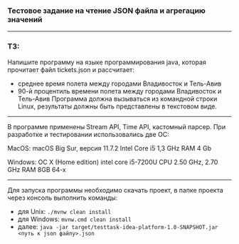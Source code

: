 ### Тестовое задание на чтение JSON файла и агрегацию значений

---

### ТЗ:
Напишите программу на языке программирования
java, которая прочитает файл tickets.json и
рассчитает:
- среднее время полета между городами Владивосток
  и Тель-Авив
- 90-й процентиль времени полета между городами
  Владивосток и Тель-Авив
  Программа должна вызываться из командной строки
  Linux, результаты должны быть представлены в
  текстовом виде.

---

В программе применены Stream API, Time API, кастомный парсер.
При разработке и тестировании использовались две ОС:

MacOS:
macOS Big Sur, версия 11.7.2
Intel Core i5 1,3 GHz
RAM 4 Gb

Windows:
ОС X (Home edition)
intel core i5-7200U CPU 2.50 GHz, 2.70 GHz
RAM 8GB
64-x

--- 

Для запуска программы необходимо скачать проект, в папке проекта через консоль выполнить команды:

- для Unix: `./mvnw clean install`
- для Windows: `mvnw.cmd clean install`
- далее:
  `java -jar target/testtask-idea-platform-1.0-SNAPSHOT.jar <путь к json файлу>.json`

